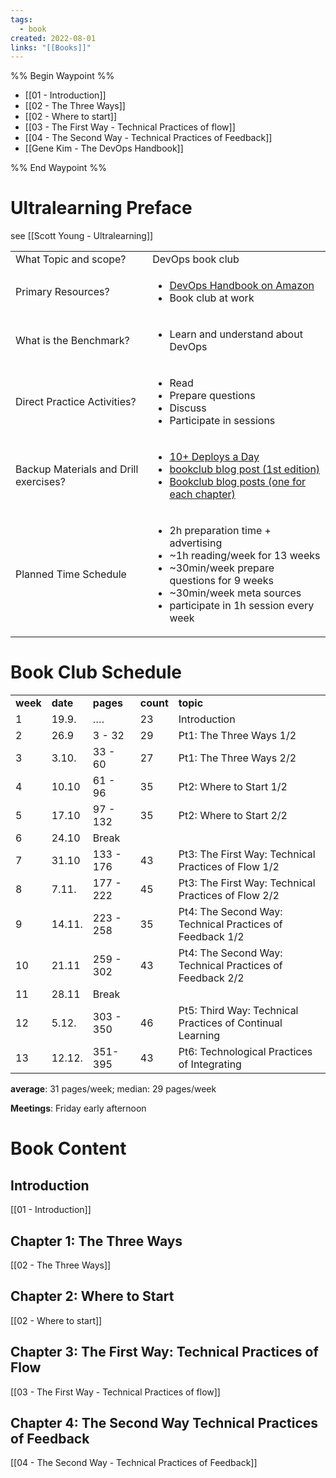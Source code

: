 ```yaml
---
tags:
  - book
created: 2022-08-01
links: "[[Books]]"
---
```


%% Begin Waypoint %%
- [[01 - Introduction]]
- [[02 - The Three Ways]]
- [[02 - Where to start]]
- [[03 - The First Way - Technical Practices of flow]]
- [[04 - The Second Way - Technical Practices of Feedback]]
- [[Gene Kim - The DevOps Handbook]]

%% End Waypoint %%

# Ultralearning Preface

see [[Scott Young - Ultralearning]]

<table>
  <tr>
   <td>What Topic and scope?
   </td>
   <td>DevOps book club
   </td>
  </tr>
  <tr>
   <td>Primary Resources?
   </td>
   <td>
<ul>

<li><a href="https://www.amazon.de/Devops-Handbook-World-class-Reliability-Organizations/dp/1950508404">DevOps Handbook on Amazon</a>

<li>Book club at work
</li>
</ul>
   </td>
  </tr>
  <tr>
   <td>What is the Benchmark?
   </td>
   <td>
<ul>

<li>Learn and understand about DevOps
</li>
</ul>
   </td>
  </tr>
  <tr>
   <td>Direct Practice Activities?
   </td>
   <td>
<ul>

<li>Read

<li>Prepare questions

<li>Discuss

<li>Participate in sessions
</li>
</ul>
   </td>
  </tr>
  <tr>
   <td>Backup Materials and Drill exercises?
   </td>
   <td>
<ul>

<li><a href="https://www.youtube.com/watch?v=LdOe18KhtT4&ab_channel=O%27Reilly">10+ Deploys a Day</a>

<li><a href="https://blog.huima.net/2021/02/08/BookclubDevopsHandbook/">bookclub blog post (1st edition)</a>

<li><a href="https://red-green-refactor.com/series/devops-handbook/">Bookclub blog posts (one for each chapter)</a>
</li>
</ul>
   </td>
  </tr>
  <tr>
   <td>Planned Time Schedule
   </td>
   <td>
<ul>

<li>2h preparation time + advertising

<li>~1h reading/week for 13 weeks

<li>~30min/week prepare questions for 9 weeks

<li>~30min/week meta sources

<li>participate in 1h session every week
</li>
</ul>
   </td>
  </tr>
</table>

# Book Club Schedule

<table>
  <tr>
   <td><strong>week</strong>
   </td>
   <td><strong>date</strong>
   </td>
   <td><strong>pages</strong>
   </td>
   <td><strong>count</strong>
   </td>
   <td><strong>topic</strong>
   </td>
  </tr>
  <tr>
   <td>1
   </td>
   <td>19.9.
   </td>
   <td>….
   </td>
   <td>23
   </td>
   <td>Introduction
   </td>
  </tr>
  <tr>
   <td>2
   </td>
   <td>26.9
   </td>
   <td>3 - 32
   </td>
   <td>29
   </td>
   <td>Pt1: The Three Ways 1/2
   </td>
  </tr>
  <tr>
   <td>3
   </td>
   <td>3.10.
   </td>
   <td>33 - 60
   </td>
   <td>27
   </td>
   <td>Pt1: The Three Ways 2/2
   </td>
  </tr>
  <tr>
   <td>4
   </td>
   <td>10.10
   </td>
   <td>61 - 96
   </td>
   <td>35
   </td>
   <td>Pt2: Where to Start 1/2
   </td>
  </tr>
  <tr>
   <td>5
   </td>
   <td>17.10
   </td>
   <td>97 - 132
   </td>
   <td>35
   </td>
   <td>Pt2: Where to Start 2/2
   </td>
  </tr>
  <tr>
   <td>6
   </td>
   <td>24.10
   </td>
   <td>Break
   </td>
   <td>
   </td>
   <td>
   </td>
  </tr>
  <tr>
   <td>7
   </td>
   <td>31.10
   </td>
   <td>133 - 176
   </td>
   <td>43
   </td>
   <td>Pt3: The First Way: Technical Practices of Flow 1/2
   </td>
  </tr>
  <tr>
   <td>8
   </td>
   <td>7.11.
   </td>
   <td>177 - 222
   </td>
   <td>45
   </td>
   <td>Pt3: The First Way: Technical Practices of Flow 2/2
   </td>
  </tr>
  <tr>
   <td>9
   </td>
   <td>14.11.
   </td>
   <td>223 - 258
   </td>
   <td>35
   </td>
   <td>Pt4: The Second Way: Technical Practices of Feedback 1/2
   </td>
  </tr>
  <tr>
   <td>10
   </td>
   <td>21.11
   </td>
   <td>259 - 302
   </td>
   <td>43
   </td>
   <td>Pt4: The Second Way: Technical Practices of Feedback 2/2
   </td>
  </tr>
  <tr>
   <td>11
   </td>
   <td>28.11
   </td>
   <td>Break
   </td>
   <td>
   </td>
   <td>
   </td>
  </tr>
  <tr>
   <td>12
   </td>
   <td>5.12.
   </td>
   <td>303 - 350
   </td>
   <td>46
   </td>
   <td>Pt5: Third Way: Technical Practices of Continual Learning
   </td>
  </tr>
  <tr>
   <td>13
   </td>
   <td>12.12.
   </td>
   <td>351-395
   </td>
   <td>43
   </td>
   <td>Pt6: Technological Practices of Integrating
   </td>
  </tr>
</table>

**average**: 31 pages/week; median: 29 pages/week

**Meetings**: Friday early afternoon

# Book Content

## Introduction

[[01 - Introduction]]

## Chapter 1: The Three Ways

[[02 - The Three Ways]]

## Chapter 2: Where to Start

[[02 - Where to start]]

## Chapter 3: The First Way: Technical Practices of Flow

[[03 - The First Way - Technical Practices of flow]]

## Chapter 4: The Second Way Technical Practices of Feedback

[[04 - The Second Way - Technical Practices of Feedback]]
